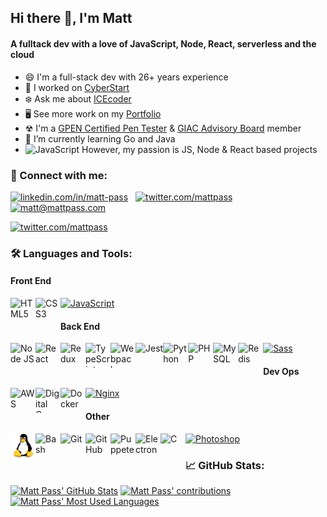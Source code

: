 <!--
Icons: https://devicon.dev

TODO:
- Revise list of repos (public & private)
- Starred repos list (to show interests)
- Work Experiencce section - last 3 roles, to right of each list responsibilities and languages
- Connect with me by Slack? (setup own channel?)
- Create IM app at .dev domain?
- Get PDF, website, LinkedIn and this profile all in-sync
-->

## Hi there 👋, I'm Matt

#### A fulltack dev with a love of JavaScript, Node, React, serverless and the cloud

- 😄 I'm a full-stack dev with 26+ years experience
- 🚀 I worked on [CyberStart](https://cyberstart.com)
- ❄️ Ask me about [ICEcoder](https://icecoder.net)
- 🖥️ See more work on my [Portfolio](https://mattpass.com)
- ☢ I'm a [GPEN Certified Pen Tester](https://www.credly.com/badges/02de49d3-dd60-4257-a2c7-8cc6cdd034ee/) & [GIAC Advisory Board](https://www.credly.com/badges/d16d73f1-0581-4248-95c7-58b2c5e0e0b2) member
- 🌱 I’m currently learning Go and Java
- <img src="https://user-images.githubusercontent.com/1311155/195987938-92c0e248-e0e7-46fa-b9f7-9da927af8633.svg" alt="JavaScript" height="16"/> However, my passion is JS, Node & React based projects

### 💬 Connect with me:
<a href="https://linkedin.com/in/matt-pass" target="blank"><img src="https://user-images.githubusercontent.com/1311155/196001530-bf44295f-1e62-4339-b98a-06edeefc2336.svg" alt="linkedin.com/in/matt-pass" title="LinkedIn" height="30"></a> &nbsp;
<a href="https://twitter.com/mattpass" target="blank"><img src="https://user-images.githubusercontent.com/1311155/196001542-90f88f51-35de-4454-ace9-a19294d6df2d.svg" alt="twitter.com/mattpass" title="Twitter" height="30"></a> &nbsp;
<a href="mailto:matt@mattpass.com" target="blank"><img src="https://user-images.githubusercontent.com/1311155/196052067-6652fe9b-e4c9-4cc3-9adc-fe0d4d343416.svg" alt="matt@mattpass.com" title="Email" height="30"></a>

<a href="https://twitter.com/mattpass" target="blank"><img src="https://img.shields.io/twitter/follow/mattpass?logo=twitter&style=for-the-badge" alt="twitter.com/mattpass" title="Twitter follower count"></a>

<h3 align="left">🛠️ Languages and Tools:</h3>

#### Front End
<a href="#front-end"><img align="left" src="https://user-images.githubusercontent.com/1311155/195988761-24d4ae8b-c975-4af1-b45b-89d11492f6a6.svg" alt="HTML5" title="HTML5" width="40" height="40"></a>
<a href="#front-end"><img align="left" src="https://user-images.githubusercontent.com/1311155/195988794-ba74e374-7564-4dce-b52a-5e9e1891f467.svg" alt="CSS3" title="CSS3" width="40" height="40"></a>
<a href="#front-end"><img src="https://user-images.githubusercontent.com/1311155/195987938-92c0e248-e0e7-46fa-b9f7-9da927af8633.svg" alt="JavaScript" title="JavaScript" width="40" height="40"></a>

#### Back End
<a href="#back-end"><img align="left" src="https://user-images.githubusercontent.com/1311155/195988610-96768970-7b7c-48b7-b9ba-94f0c993e807.svg" alt="Node JS" title="Node JS" width="40" height="40"></a>
<a href="#back-end"><img align="left" src="https://user-images.githubusercontent.com/1311155/195988972-32be7d05-9987-4cf6-991b-ccc988818a7d.svg" alt="React" title="React" width="40" height="40"></a>
<a href="#back-end"><img align="left" src="https://user-images.githubusercontent.com/1311155/195989130-df4d9e6e-750f-4153-b0ed-e144403ef1ca.svg" alt="Redux" title="Redux" width="40" height="40"></a>
<a href="#back-end"><img align="left" src="https://user-images.githubusercontent.com/1311155/195989103-63431c52-6a93-4ed5-8d87-4a9ac0cdf99b.svg" alt="TypeScript" title="TypeScript" width="40" height="40"></a>
<a href="#back-end"><img align="left" src="https://user-images.githubusercontent.com/1311155/195989064-2997152a-872d-4bb0-a0ce-1b07832d6cb3.svg" alt="Webpack" title="Webpack" width="40" height="40"></a>
<a href="#back-end"><img align="left" src="https://user-images.githubusercontent.com/1311155/195989193-0e5ad278-5a80-4523-9031-39f923f9df2f.svg" alt="Jest" title="Jest" height="40"></a>
<a href="#back-end"><img align="left" src="https://user-images.githubusercontent.com/1311155/195989322-6ed51f97-b631-48cb-bab2-c0a7ae1bd07c.svg" alt="Python" title="Python" width="40" height="40"></a>
<a href="#back-end"><img align="left" src="https://user-images.githubusercontent.com/1311155/195989369-dc764c61-1137-473f-b61f-6a08ec419637.svg" alt="PHP" title="PHP" width="40" height="40"></a>
<a href="#back-end"><img align="left" src="https://user-images.githubusercontent.com/1311155/196001646-78f4420b-bf5e-4c0f-97fc-51fca5708764.svg" alt="MySQL" title="MySQL" width="40" height="40"></a>
<a href="#back-end"><img align="left" src="https://user-images.githubusercontent.com/1311155/196051725-98a351b4-d144-44ba-803f-adf132dfb4a6.svg" alt="Redis" title="Redis" width="40" height="40"></a>
<a href="#back-end"><img src="https://user-images.githubusercontent.com/1311155/196001631-9d8986d0-0d74-40ec-b25b-4acfa70b633d.svg" alt="Sass" title="Sass" width="40" height="40"></a>
<!--
Soon - Tailwind:
<a href="#back-end"><img src="https://user-images.githubusercontent.com/1311155/195989445-75e87e8a-f6ee-48b4-ae84-352313d1833d.svg" alt="Tailwind" title="Tailwind" height="40"></a>
--->

#### Dev Ops
<a href="#dev-ops"><img align="left" src="https://user-images.githubusercontent.com/1311155/196053104-5f41de69-f241-4050-8fe2-03a0b994c90f.svg" alt="AWS" title="AWS" width="40" height="40"></a>
<a href="#dev-ops"><img align="left" src="https://user-images.githubusercontent.com/1311155/198881348-c763c4bf-dce3-4db9-9d1d-b0b8fd280d2f.svg" alt="Digital Ocean" title="Digital Ocean" width="40" height="40"></a>
<a href="#dev-ops"><img align="left" src="https://user-images.githubusercontent.com/1311155/196051433-7a305778-e603-4ef8-813e-583bb3a7a384.svg" alt="Docker" title="Docker" width="40" height="40"></a>
<a href="#dev-ops"><img src="https://user-images.githubusercontent.com/1311155/196051772-68b8129e-70ce-49f5-aa14-f99d28f1f704.svg" alt="Nginx" title="Nginx" width="40" height="40"></a>

#### Other
<a href="#other"><img align="left" src="https://raw.githubusercontent.com/devicons/devicon/master/icons/linux/linux-original.svg" alt="Linux" title="Linux" width="40" height="40"></a>
<a href="#other"><img align="left" src="https://user-images.githubusercontent.com/1311155/196002681-3cd472a8-cad4-4cb2-aed4-7344e1315707.svg" alt="Bash" title="Bash" width="40" height="40"></a>
<a href="#other"><img align="left" src="https://user-images.githubusercontent.com/1311155/196002617-a6480bbf-ee7b-479b-a2ff-142ac866ff35.svg" alt="Git" title="Git" width="40" height="40"></a>
<a href="#other"><img align="left" src="https://user-images.githubusercontent.com/1311155/196051245-05e6033d-429c-4687-952d-6adca491bb74.svg" alt="GitHub" title="GitHub" width="40" height="40"></a>
<a href="#other"><img align="left" src="https://user-images.githubusercontent.com/1311155/196002798-14371b63-f3c4-4b3e-8db4-2a1d1cbfac10.svg" alt="Puppeteer" title="Puppeteer" width="40" height="40"></a>
<a href="#other"><img align="left" src="https://user-images.githubusercontent.com/1311155/196051863-07642031-fe22-4a8a-a3f0-f22991be4d2a.svg" alt="Electron" title="Eleectron" width="40" height="40"></a>
<a href="#other"><img align="left" src="https://user-images.githubusercontent.com/1311155/196051835-af64b675-f094-4f96-901b-69332d4844e6.svg" alt="C" title="C" width="40" height="40"></a>
<a href="#other"><img src="https://user-images.githubusercontent.com/1311155/196051793-17d51295-1e49-465b-bb1d-f655765db7e7.svg" alt="Photoshop" title="Photoshop" width="40" height="40"></a>

### 📈 GitHub Stats:
<a href="#github-stats"><img src="https://github-readme-stats.vercel.app/api?username=mattpass&show_icons=true&locale=en" alt="Matt Pass' GitHub Stats" title="Matt Pass' GitHub Stats"></a>
<a href="#github-stats"><img src="https://github-readme-streak-stats.herokuapp.com/?user=mattpass&" alt="Matt Pass' contributions" title="Matt Pass' contributions"></a>
<a href="#github-stats"><img src="https://github-readme-stats.vercel.app/api/top-langs?username=mattpass&show_icons=true&locale=en&layout=compact" alt="Matt Pass' Most Used Languages" title="Matt Pass' Most Used Languages"></a>
